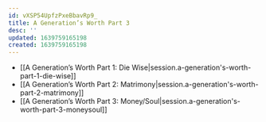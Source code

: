 ```yaml
---
id: vXSP54UpfzPxeBbavRp9_
title: A Generation’s Worth Part 3
desc: ''
updated: 1639759165198
created: 1639759165198
---
```


- [[A Generation’s Worth Part 1:  Die Wise|session.a-generation's-worth-part-1-die-wise]]
- [[A Generation’s Worth Part 2:  Matrimony|session.a-generation's-worth-part-2-matrimony]]
- [[A Generation’s Worth Part 3:  Money/Soul|session.a-generation's-worth-part-3-moneysoul]]
